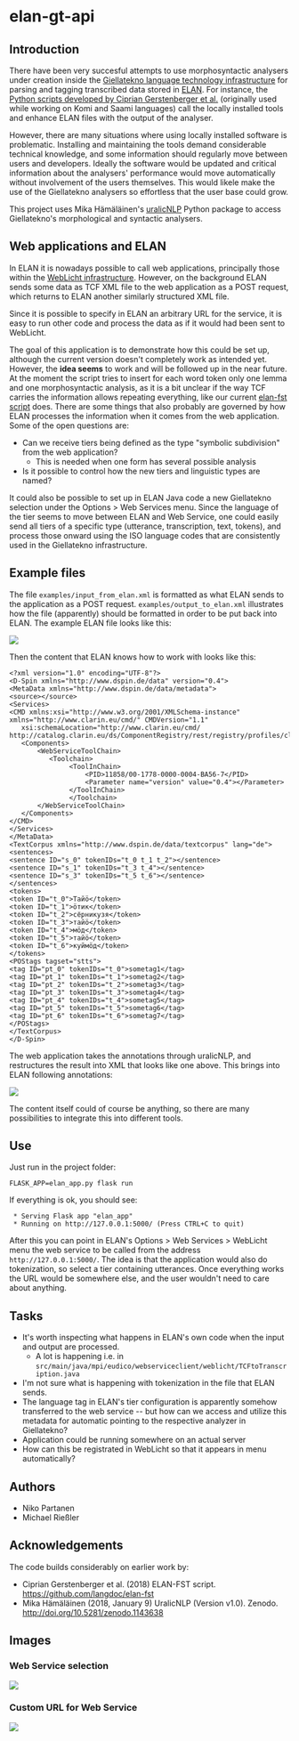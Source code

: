 # elan-gt-api

## Introduction

There have been very succesful attempts to use morphosyntactic analysers under creation inside the [Giellatekno language technology infrastructure](http://giellatekno.uit.no/) for parsing and tagging transcribed data stored in [ELAN](https://tla.mpi.nl/tools/tla-tools/elan/). For instance, the [Python scripts developed by Ciprian Gerstenberger et al.](https://github.com/langdoc/elan-fst) (originally used while working on Komi and Saami languages) call the locally installed tools and enhance ELAN files with the output of the analyser.

However, there are many situations where using locally installed software is problematic. Installing and maintaining the tools demand considerable technical knowledge, and some information should regularly move between users and developers. Ideally the software would be updated and critical information about the analysers' performance would move automatically without involvement of the users themselves. This would likele make the use of the Giellatekno analysers so effortless that the user base could grow.

This project uses Mika Hämäläinen's [uralicNLP](https://github.com/mikahama/uralicNLP) Python package to access 
Giellatekno's morphological and syntactic analysers.

## Web applications and ELAN

In ELAN it is nowadays possible to call web applications, principally those within the [WebLicht infrastructure](https://weblicht.sfs.uni-tuebingen.de/weblichtwiki/). However, on the background ELAN sends some data as TCF XML file to the web application as a POST request, which returns to ELAN another similarly structured XML file.

Since it is possible to specify in ELAN an arbitrary URL for the service, it is easy to run other code and process the data as if it would had been sent to WebLicht.

The goal of this application is to demonstrate how this could be set up, although the current version doesn't completely work as intended yet. However, the **idea seems** to work and will be followed up in the near future. At the moment the script tries to insert for each word token only one lemma and one morphosyntactic analysis, as it is a bit unclear if the way TCF carries the information allows repeating everything, like our current [elan-fst script](https://github.com/langdoc/elan-fst) does. There are some things that also probably are governed by how ELAN processes the information when it comes from the web application. Some of the open questions are:

- Can we receive tiers being defined as the type "symbolic subdivision" from the web application?
    - This is needed when one form has several possible analysis
- Is it possible to control how the new tiers and linguistic types are named?

It could also be possible to set up in ELAN Java code a new Giellatekno selection under the Options > Web Services menu. Since the language of the tier seems to move between ELAN and Web Service, one could easily send all tiers of a specific type (utterance, transcription, text, tokens), and process those onward using the ISO language codes that are consistently used in the Giellatekno infrastructure.

## Example files

The file `examples/input_from_elan.xml` is formatted as what ELAN sends to the application as a POST request. `examples/output_to_elan.xml` illustrates how the file (apparently) should be formatted in order to be put back into ELAN. The example ELAN file looks like this:

![](images/elan_tier_structure.png)

Then the content that ELAN knows how to work with looks like this:

```
<?xml version="1.0" encoding="UTF-8"?>
<D-Spin xmlns="http://www.dspin.de/data" version="0.4">
<MetaData xmlns="http://www.dspin.de/data/metadata">
<source></source>
<Services>
<CMD xmlns:xsi="http://www.w3.org/2001/XMLSchema-instance" xmlns="http://www.clarin.eu/cmd/" CMDVersion="1.1" 
   xsi:schemaLocation="http://www.clarin.eu/cmd/ http://catalog.clarin.eu/ds/ComponentRegistry/rest/registry/profiles/clarin.eu:cr1:p_1320657629623/xsd">
   <Components>
       <WebServiceToolChain>
          <Toolchain>
               <ToolInChain>
                   <PID>11858/00-1778-0000-0004-BA56-7</PID>
                   <Parameter name="version" value="0.4"></Parameter>
               </ToolInChain>
               </Toolchain>
       </WebServiceToolChain>
   </Components>
</CMD>
</Services>
</MetaData>
<TextCorpus xmlns="http://www.dspin.de/data/textcorpus" lang="de">
<sentences>
<sentence ID="s_0" tokenIDs="t_0 t_1 t_2"></sentence>
<sentence ID="s_1" tokenIDs="t_3 t_4"></sentence>
<sentence ID="s_3" tokenIDs="t_5 t_6"></sentence>
</sentences>
<tokens>
<token ID="t_0">Тайӧ</token>
<token ID="t_1">ӧтик</token>
<token ID="t_2">сёрникузя</token>
<token ID="t_3">тайӧ</token>
<token ID="t_4">мӧд</token>
<token ID="t_5">тайӧ</token>
<token ID="t_6">куймӧд</token>
</tokens>
<POStags tagset="stts">
<tag ID="pt_0" tokenIDs="t_0">sometag1</tag>
<tag ID="pt_1" tokenIDs="t_1">sometag2</tag>
<tag ID="pt_2" tokenIDs="t_2">sometag3</tag>
<tag ID="pt_3" tokenIDs="t_3">sometag4</tag>
<tag ID="pt_4" tokenIDs="t_4">sometag5</tag>
<tag ID="pt_5" tokenIDs="t_5">sometag6</tag>
<tag ID="pt_6" tokenIDs="t_6">sometag7</tag>
</POStags>
</TextCorpus>
</D-Spin>
```

The web application takes the annotations through uralicNLP, and restructures the result into XML that looks like one above. This brings into ELAN following annotations:

![](images/elan_tier_structure_ready.png)

The content itself could of course be anything, so there are many possibilities to integrate this into different tools.

## Use

Just run in the project folder:

    FLASK_APP=elan_app.py flask run

If everything is ok, you should see:

     * Serving Flask app "elan_app"
     * Running on http://127.0.0.1:5000/ (Press CTRL+C to quit)

After this you can point in ELAN's Options > Web Services > WebLicht menu the web service to be called from the address `http://127.0.0.1:5000/`. The idea is that the application would also do tokenization, so select a tier containing utterances. Once everything works the URL would be somewhere else, and the user wouldn't need to care about anything.

## Tasks

- It's worth inspecting what happens in ELAN's own code when the input and output are processed.
    - A lot is happening i.e. in `src/main/java/mpi/eudico/webserviceclient/weblicht/TCFtoTranscription.java`
- I'm not sure what is happening with tokenization in the file that ELAN sends.
- The language tag in ELAN's tier configuration is apparently somehow transferred to the web service -- but how can we access and utilize this metadata for automatic pointing to the respective analyzer in Giellatekno?
- Application could be running somewhere on an actual server
- How can this be registrated in WebLicht so that it appears in menu automatically? 

## Authors

- Niko Partanen
- Michael Rießler

## Acknowledgements

The code builds considerably on earlier work by:

- Ciprian Gerstenberger et al. (2018) ELAN-FST script. https://github.com/langdoc/elan-fst 
- Mika Hämäläinen (2018, January 9) UralicNLP (Version v1.0). Zenodo. http://doi.org/10.5281/zenodo.1143638

## Images

### Web Service selection

![](images/web_application_menu.png)

### Custom URL for Web Service

![](images/manual_url.png)
